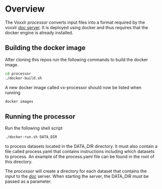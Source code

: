 # Overview
The Voxxlr _processor_ converts input files into a format required by the voxxlr [_doc_ server](https://github.com/voxxlr/doc). It is deployed
using docker and thus requires that the docker engine is already installed. 

## Building the docker image

After cloning this repos run the following commands to build the docker image.

```sh
cd processor
./docker-build.sh
```

A new docker image called vx-processor should now be listed when running 

```sh
docker images
```

## Running the processor

Run the following shell script 

```sh
./docker-run.sh DATA_DIR
```

to process datasets located in the DATA_DIR directory. It must also contain a file called process.yaml that
contains instructions including which datasets to process. An example of the process.yaml file can be found in 
the root of this directory. 

The _processor_ will create a directory for each dataset that contains the input to the [_doc_](https://github.com/voxxlr/doc) server. When starting the server, the DATA_DIR must be passed as a parameter. 



